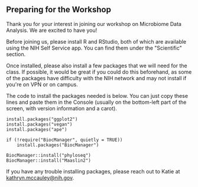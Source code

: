 ## Preparing for the Workshop

Thank you for your interest in joining our workshop on Microbiome Data Analysis. We are excited to have you!

Before joining us, please install R and RStudio, both of which are available using the NIH Self Service app. You can find them under the "Scientific" section.

Once installed, please also install a few packages that we will need for the class. If possible, it would be great if you could do this beforehand, as some of the packages have difficulty with the NIH network and may not install if you're on VPN or on campus.

The code to install the packages needed is below. You can just copy these lines and paste them in the Console (usually on the bottom-left part of the screen, with version information and a carot).

```
install.packages("ggplot2")
install.packages("vegan")
install.packages("ape")

if (!require("BiocManager", quietly = TRUE))
    install.packages("BiocManager")

BiocManager::install("phyloseq")
BiocManager::install("Maaslin2")
```

If you have any trouble installing packages, please reach out to Katie at kathryn.mccauley@nih.gov.